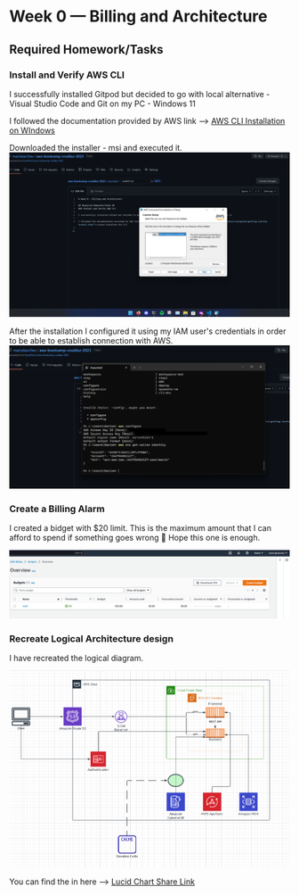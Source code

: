 # Week 0 — Billing and Architecture

## Required Homework/Tasks ##
### Install and Verify AWS CLI

I successfully installed Gitpod but decided to go with local alternative - Visual Studio Code and Git on my PC - Windows 11

I followed the documentation provided by AWS link --> [AWS CLI Installation on WIndows](https://docs.aws.amazon.com/cli/latest/userguide/getting-started-install.html)

Downloaded the installer - msi and executed it.
![Installing AWS CLI](assets/aws_cli_installation.png)

After the installation I configured it using my IAM user's credentials in order to be able to establish connection with AWS.
![Configuring AWS CLI](assets/aws_cli_configuration.png)

### Create a Billing Alarm

I created a bidget with $20 limit. This is the maximum amount that I can afford to spend if something goes wrong 🤞
Hope this one is enough.

![Image of the budget alarm](assets/aws_budget.png)

### Recreate Logical Architecture design

I have recreated the logical diagram.

![Cruddur Logical Design](assets/logical_diagram.png)

You can find the in here --> [Lucid Chart Share Link](https://lucid.app/lucidchart/9b3bd4b1-c3fc-46b6-8471-213e6844d7fe/edit?viewport_loc=-507%2C-45%2C3012%2C1464%2C0_0&invitationId=inv_7cfbfc11-ffd5-48f3-aa92-c51a264dc4b8)
